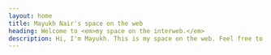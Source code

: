 ```yaml
---
layout: home
title: Mayukh Nair's space on the web
heading: Welcome to <em>my space on the interweb.</em>
description: Hi, I'm Mayukh. This is my space on the web. Feel free to peek into my thoughts and learnings, workwise or otherwise.
---
```

